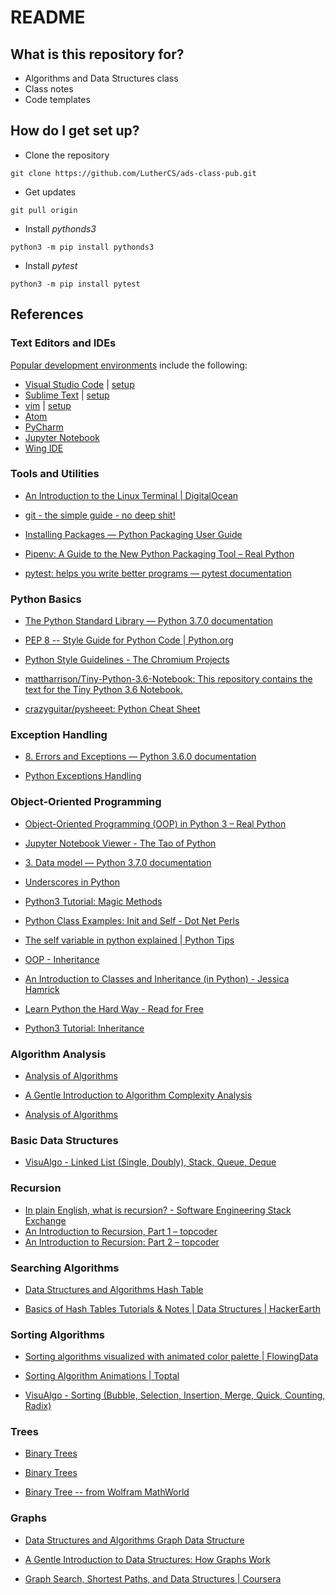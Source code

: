 # README

## What is this repository for?

* Algorithms and Data Structures class
* Class notes
* Code templates

## How do I get set up?

 * Clone the repository

 `git clone https://github.com/LutherCS/ads-class-pub.git`

 * Get updates

 `git pull origin`

 * Install *pythonds3*

 `python3 -m pip install pythonds3`

 * Install *pytest*

 `python3 -m pip install pytest`

## References

### Text Editors and IDEs

[Popular development environments](https://insights.stackoverflow.com/survey/2018) include the following:
 * [Visual Studio Code](https://code.visualstudio.com/) | [setup](https://code.visualstudio.com/docs/languages/python)
 * [Sublime Text](https://www.sublimetext.com/) | [setup](https://realpython.com/setting-up-sublime-text-3-for-full-stack-python-development/)
 * [vim](http://www.vim.org/) | [setup](https://realpython.com/vim-and-python-a-match-made-in-heaven/)
 * [Atom](https://atom.io/)
 * [PyCharm](https://www.jetbrains.com/pycharm/)
 * [Jupyter Notebook](http://jupyter-notebook.readthedocs.io/en/latest/notebook.html)
 * [Wing IDE](https://wingware.com/)

### Tools and Utilities

 * [An Introduction to the Linux Terminal | DigitalOcean](https://www.digitalocean.com/community/tutorials/an-introduction-to-the-linux-terminal)

 * [git - the simple guide - no deep shit!](http://rogerdudler.github.io/git-guide/)

 * [Installing Packages — Python Packaging User Guide](https://packaging.python.org/tutorials/installing-packages/)

 * [Pipenv: A Guide to the New Python Packaging Tool – Real Python](https://realpython.com/pipenv-guide/)

 * [pytest: helps you write better programs — pytest documentation](https://docs.pytest.org/en/latest/)

### Python Basics

 * [The Python Standard Library — Python 3.7.0 documentation](https://docs.python.org/3/library/index.html)

 * [PEP 8 -- Style Guide for Python Code | Python.org](https://www.python.org/dev/peps/pep-0008/)

 * [Python Style Guidelines - The Chromium Projects](https://www.chromium.org/chromium-os/python-style-guidelines)

 * [mattharrison/Tiny-Python-3.6-Notebook: This repository contains the text for the Tiny Python 3.6 Notebook.](https://github.com/mattharrison/Tiny-Python-3.6-Notebook)

 * [crazyguitar/pysheeet: Python Cheat Sheet](https://github.com/crazyguitar/pysheeet)

### Exception Handling

 * [8. Errors and Exceptions — Python 3.6.0 documentation](https://docs.python.org/3/tutorial/errors.html)

 * [Python Exceptions Handling](https://www.tutorialspoint.com/python/python_exceptions.htm)

### Object-Oriented Programming

 * [Object-Oriented Programming (OOP) in Python 3 – Real Python](https://realpython.com/python3-object-oriented-programming/)

 * [Jupyter Notebook Viewer - The Tao of Python](http://nbviewer.jupyter.org/github/akittas/presentations/blob/master/pythess/tao_mro/tao_of_python.ipynb)

 * [3. Data model — Python 3.7.0 documentation](https://docs.python.org/3/reference/datamodel.html)

 * [Underscores in Python](https://shahriar.svbtle.com/underscores-in-python)

 * [Python3 Tutorial: Magic Methods](http://www.python-course.eu/python3_magic_methods.php)

 * [Python Class Examples: Init and Self - Dot Net Perls](https://www.dotnetperls.com/class-python)

 * [The self variable in python explained | Python Tips](https://pythontips.com/2013/08/07/the-self-variable-in-python-explained/)

 * [OOP - Inheritance](http://ccm.net/contents/422-oop-inheritance)

 * [An Introduction to Classes and Inheritance (in Python) - Jessica Hamrick](http://www.jesshamrick.com/2011/05/18/an-introduction-to-classes-and-inheritance-in-python/)

 * [Learn Python the Hard Way - Read for Free](https://learnpythonthehardway.org/book/ex44.html)

 * [Python3 Tutorial: Inheritance](http://www.python-course.eu/python3_inheritance.php)

### Algorithm Analysis

 * [Analysis of Algorithms](http://www.greenteapress.com/thinkpython/html/thinkpython022.html)
 
 * [A Gentle Introduction to Algorithm Complexity Analysis](http://discrete.gr/complexity/)

 * [Analysis of Algorithms](http://aofa.cs.princeton.edu/10analysis/)

### Basic Data Structures

 * [VisuAlgo - Linked List (Single, Doubly), Stack, Queue, Deque](https://visualgo.net/en/list)

### Recursion

 * [In plain English, what is recursion? - Software Engineering Stack Exchange](https://softwareengineering.stackexchange.com/questions/25052/in-plain-english-what-is-recursion)
 * [An Introduction to Recursion, Part 1 – topcoder](https://www.topcoder.com/community/data-science/data-science-tutorials/an-introduction-to-recursion-part-1/)
 * [An Introduction to Recursion: Part 2 – topcoder](https://www.topcoder.com/community/data-science/data-science-tutorials/an-introduction-to-recursion-part-2/)

### Searching Algorithms

 * [Data Structures and Algorithms Hash Table](https://www.tutorialspoint.com/data_structures_algorithms/hash_data_structure.htm)

  * [Basics of Hash Tables Tutorials & Notes | Data Structures | HackerEarth](https://www.hackerearth.com/practice/data-structures/hash-tables/basics-of-hash-tables/tutorial/)

### Sorting Algorithms

 * [Sorting algorithms visualized with animated color palette | FlowingData](https://flowingdata.com/2017/10/26/sorting-algorithms-visualized-with-rainbow-color-palette/)

 * [Sorting Algorithm Animations | Toptal](https://www.toptal.com/developers/sorting-algorithms)

 * [VisuAlgo - Sorting (Bubble, Selection, Insertion, Merge, Quick, Counting, Radix)](https://visualgo.net/bn/sorting)

### Trees

 * [Binary Trees](https://www.cs.cmu.edu/~adamchik/15-121/lectures/Trees/trees.html)

 * [Binary Trees](http://cslibrary.stanford.edu/110/BinaryTrees.html)

 * [Binary Tree -- from Wolfram MathWorld](http://mathworld.wolfram.com/BinaryTree.html)

### Graphs

 * [Data Structures and Algorithms Graph Data Structure](https://www.tutorialspoint.com/data_structures_algorithms/graph_data_structure.htm)

 * [A Gentle Introduction to Data Structures: How Graphs Work](https://medium.freecodecamp.org/a-gentle-introduction-to-data-structures-how-graphs-work-a223d9ef8837)

 * [Graph Search, Shortest Paths, and Data Structures | Coursera](https://www.coursera.org/learn/algorithms-graphs-data-structures)
